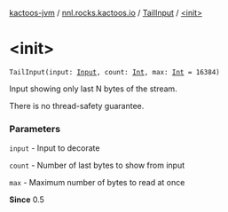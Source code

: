 [kactoos-jvm](../../index.md) / [nnl.rocks.kactoos.io](../index.md) / [TailInput](index.md) / [&lt;init&gt;](./-init-.md)

# &lt;init&gt;

`TailInput(input: `[`Input`](../../nnl.rocks.kactoos/-input/index.md)`, count: `[`Int`](https://kotlinlang.org/api/latest/jvm/stdlib/kotlin/-int/index.html)`, max: `[`Int`](https://kotlinlang.org/api/latest/jvm/stdlib/kotlin/-int/index.html)` = 16384)`

Input showing only last N bytes of the stream.

There is no thread-safety guarantee.

### Parameters

`input` - Input to decorate

`count` - Number of last bytes to show from input

`max` - Maximum number of bytes to read at once

**Since**
0.5

